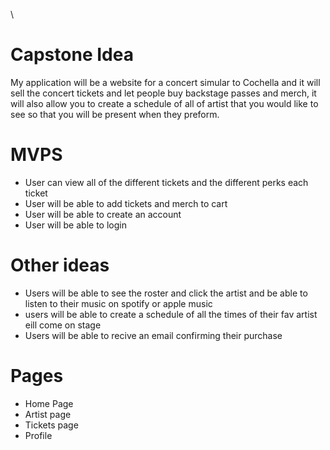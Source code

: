 \
# Capstone Idea 
My application  will be a website for a concert simular to Cochella and it will sell the concert tickets and let people buy backstage passes and merch, it will also allow you to create a schedule of all of artist that you would like to see so that you will be present when they preform.

# MVPS
* User can view all of the different tickets and the different perks each ticket 
* User will be able to add tickets and merch to cart 
* User will be able to create an account 
* User will be able to login 

# Other ideas
* Users will be able to see the roster and click the artist and be able to listen to their music on spotify or apple music 
* users will be able to create a schedule of all the times of their fav artist eill come on stage 
* Users will be able to recive an email confirming their purchase 

# Pages
* Home Page
* Artist page
* Tickets page 
* Profile
